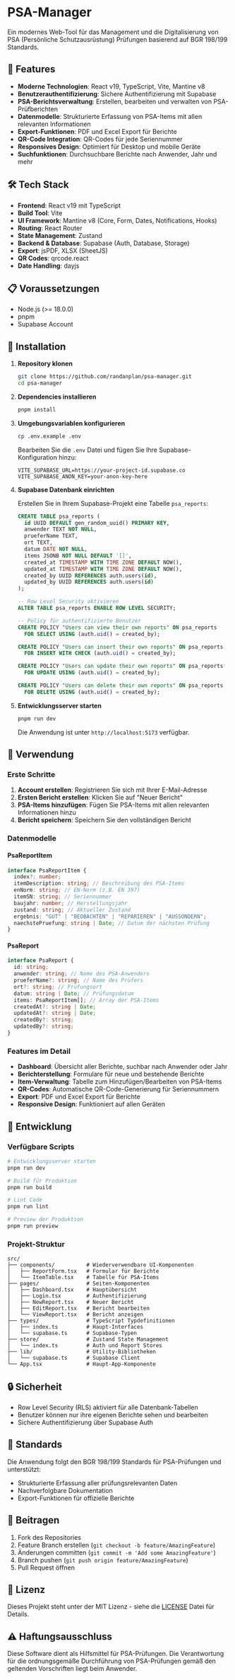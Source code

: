 # PSA-Manager

Ein modernes Web-Tool für das Management und die Digitalisierung von PSA (Persönliche Schutzausrüstung) Prüfungen basierend auf BGR 198/199 Standards.

## 🚀 Features

- **Moderne Technologien**: React v19, TypeScript, Vite, Mantine v8
- **Benutzerauthentifizierung**: Sichere Authentifizierung mit Supabase
- **PSA-Berichtsverwaltung**: Erstellen, bearbeiten und verwalten von PSA-Prüfberichten
- **Datenmodelle**: Strukturierte Erfassung von PSA-Items mit allen relevanten Informationen
- **Export-Funktionen**: PDF und Excel Export für Berichte
- **QR-Code Integration**: QR-Codes für jede Seriennummer
- **Responsives Design**: Optimiert für Desktop und mobile Geräte
- **Suchfunktionen**: Durchsuchbare Berichte nach Anwender, Jahr und mehr

## 🛠️ Tech Stack

- **Frontend**: React v19 mit TypeScript
- **Build Tool**: Vite
- **UI Framework**: Mantine v8 (Core, Form, Dates, Notifications, Hooks)
- **Routing**: React Router
- **State Management**: Zustand
- **Backend & Database**: Supabase (Auth, Database, Storage)
- **Export**: jsPDF, XLSX (SheetJS)
- **QR Codes**: qrcode.react
- **Date Handling**: dayjs

## 📋 Voraussetzungen

- Node.js (>= 18.0.0)
- pnpm
- Supabase Account

## 🔧 Installation

1. **Repository klonen**

   ```bash
   git clone https://github.com/randanplan/psa-manager.git
   cd psa-manager
   ```

2. **Dependencies installieren**

   ```bash
   pnpm install
   ```

3. **Umgebungsvariablen konfigurieren**

   ```bash
   cp .env.example .env
   ```

   Bearbeiten Sie die `.env` Datei und fügen Sie Ihre Supabase-Konfiguration hinzu:

   ```env
   VITE_SUPABASE_URL=https://your-project-id.supabase.co
   VITE_SUPABASE_ANON_KEY=your-anon-key-here
   ```

4. **Supabase Datenbank einrichten**

   Erstellen Sie in Ihrem Supabase-Projekt eine Tabelle `psa_reports`:

   ```sql
   CREATE TABLE psa_reports (
     id UUID DEFAULT gen_random_uuid() PRIMARY KEY,
     anwender TEXT NOT NULL,
     prueferName TEXT,
     ort TEXT,
     datum DATE NOT NULL,
     items JSONB NOT NULL DEFAULT '[]',
     created_at TIMESTAMP WITH TIME ZONE DEFAULT NOW(),
     updated_at TIMESTAMP WITH TIME ZONE DEFAULT NOW(),
     created_by UUID REFERENCES auth.users(id),
     updated_by UUID REFERENCES auth.users(id)
   );

   -- Row Level Security aktivieren
   ALTER TABLE psa_reports ENABLE ROW LEVEL SECURITY;

   -- Policy für authentifizierte Benutzer
   CREATE POLICY "Users can view their own reports" ON psa_reports
     FOR SELECT USING (auth.uid() = created_by);

   CREATE POLICY "Users can insert their own reports" ON psa_reports
     FOR INSERT WITH CHECK (auth.uid() = created_by);

   CREATE POLICY "Users can update their own reports" ON psa_reports
     FOR UPDATE USING (auth.uid() = created_by);

   CREATE POLICY "Users can delete their own reports" ON psa_reports
     FOR DELETE USING (auth.uid() = created_by);
   ```

5. **Entwicklungsserver starten**

   ```bash
   pnpm run dev
   ```

   Die Anwendung ist unter `http://localhost:5173` verfügbar.

## 📖 Verwendung

### Erste Schritte

1. **Account erstellen**: Registrieren Sie sich mit Ihrer E-Mail-Adresse
2. **Ersten Bericht erstellen**: Klicken Sie auf "Neuer Bericht"
3. **PSA-Items hinzufügen**: Fügen Sie PSA-Items mit allen relevanten Informationen hinzu
4. **Bericht speichern**: Speichern Sie den vollständigen Bericht

### Datenmodelle

#### PsaReportItem

```typescript
interface PsaReportItem {
  index?: number;
  itemDescription: string; // Beschreibung des PSA-Items
  enNorm: string; // EN-Norm (z.B. EN 397)
  itemSN: string; // Seriennummer
  baujahr: number; // Herstellungsjahr
  zustand: string; // Aktueller Zustand
  ergebnis: "GUT" | "BEOBACHTEN" | "REPARIEREN" | "AUSSONDERN";
  naechstePruefung: string | Date; // Datum der nächsten Prüfung
}
```

#### PsaReport

```typescript
interface PsaReport {
  id: string;
  anwender: string; // Name des PSA-Anwenders
  prueferName?: string; // Name des Prüfers
  ort?: string; // Prüfungsort
  datum: string | Date; // Prüfungsdatum
  items: PsaReportItem[]; // Array der PSA-Items
  createdAt?: string | Date;
  updatedAt?: string | Date;
  createdBy?: string;
  updatedBy?: string;
}
```

### Features im Detail

- **Dashboard**: Übersicht aller Berichte, suchbar nach Anwender oder Jahr
- **Berichterstellung**: Formulare für neue und bestehende Berichte
- **Item-Verwaltung**: Tabelle zum Hinzufügen/Bearbeiten von PSA-Items
- **QR-Codes**: Automatische QR-Code-Generierung für Seriennummern
- **Export**: PDF und Excel Export für Berichte
- **Responsive Design**: Funktioniert auf allen Geräten

## 🔨 Entwicklung

### Verfügbare Scripts

```bash
# Entwicklungsserver starten
pnpm run dev

# Build für Produktion
pnpm run build

# Lint Code
pnpm run lint

# Preview der Produktion
pnpm run preview
```

### Projekt-Struktur

```plain
src/
├── components/          # Wiederverwendbare UI-Komponenten
│   ├── ReportForm.tsx   # Formular für Berichte
│   └── ItemTable.tsx    # Tabelle für PSA-Items
├── pages/               # Seiten-Komponenten
│   ├── Dashboard.tsx    # Hauptübersicht
│   ├── Login.tsx        # Authentifizierung
│   ├── NewReport.tsx    # Neuer Bericht
│   ├── EditReport.tsx   # Bericht bearbeiten
│   └── ViewReport.tsx   # Bericht anzeigen
├── types/               # TypeScript Typdefinitionen
│   ├── index.ts         # Haupt-Interfaces
│   └── supabase.ts      # Supabase-Typen
├── store/               # Zustand State Management
│   └── index.ts         # Auth und Report Stores
├── lib/                 # Utility-Bibliotheken
│   └── supabase.ts      # Supabase Client
└── App.tsx              # Haupt-App-Komponente
```

## 🔒 Sicherheit

- Row Level Security (RLS) aktiviert für alle Datenbank-Tabellen
- Benutzer können nur ihre eigenen Berichte sehen und bearbeiten
- Sichere Authentifizierung über Supabase Auth

## 📝 Standards

Die Anwendung folgt den BGR 198/199 Standards für PSA-Prüfungen und unterstützt:

- Strukturierte Erfassung aller prüfungsrelevanten Daten
- Nachverfolgbare Dokumentation
- Export-Funktionen für offizielle Berichte

## 🤝 Beitragen

1. Fork des Repositories
2. Feature Branch erstellen (`git checkout -b feature/AmazingFeature`)
3. Änderungen committen (`git commit -m 'Add some AmazingFeature'`)
4. Branch pushen (`git push origin feature/AmazingFeature`)
5. Pull Request öffnen

## 📄 Lizenz

Dieses Projekt steht unter der MIT Lizenz - siehe die [LICENSE](LICENSE) Datei für Details.

## ⚠️ Haftungsausschluss

Diese Software dient als Hilfsmittel für PSA-Prüfungen. Die Verantwortung für die ordnungsgemäße Durchführung von PSA-Prüfungen gemäß den geltenden Vorschriften liegt beim Anwender.
